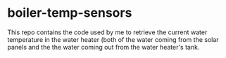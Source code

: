 # boiler-temp-sensors

This repo contains the code used by me to retrieve the current water temperature in the water heater (both of the water coming from the solar panels and the the water coming out from the water heater's tank.

